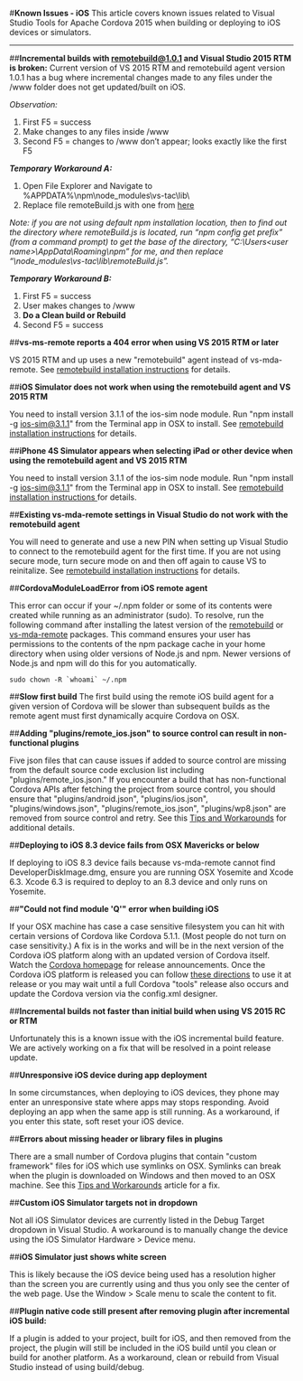 <properties pageTitle="Known Issues - iOS"
  description="This is an article on bower tutorial"
  services="" 
  documentationCenter=""
  authors="bursteg" />

#**Known Issues - iOS**
This article covers known issues related to Visual Studio Tools for Apache Cordova 2015 when building or deploying to iOS devices or simulators.

----------
##**Incremental builds with remotebuild@1.0.1 and Visual Studio 2015 RTM is broken:**
Current version of VS 2015 RTM and remotebuild agent version 1.0.1 has a bug where incremental changes made to any files under the /www folder does not get updated/built on iOS.

*Observation:*

1.	First F5 = success
2.	Make changes to any files inside /www
3.	Second F5 = changes to /www don’t appear; looks exactly like the first F5


***Temporary Workaround A:***

1. Open File Explorer and Navigate to %APPDATA%\npm\node_modules\vs-tac\lib\
2. Replace file remoteBuild.js with one from [here](https://raw.githubusercontent.com/Microsoft/cordova-docs/master/known-issues/ios-remote-incremental-build-fix/remoteBuild.js)

*Note: if you are not using default npm installation location, then to find out the directory where remoteBuild.js is located, run “npm config get prefix” (from a command prompt) to get the base of the directory, “C:\Users\<user name>\AppData\Roaming\npm” for me, and then replace “\node_modules\vs-tac\lib\remoteBuild.js”.*


***Temporary Workaround B:***

1. First F5 = success
2. User makes changes to /www
3. **Do a Clean build or Rebuild**
4. Second F5 = success


##**vs-ms-remote reports a 404 error when using VS 2015 RTM or later** 

VS 2015 RTM and up uses a new "remotebuild" agent instead of vs-mda-remote. See [remotebuild installation instructions](http://go.microsoft.com/fwlink/?LinkID=533745) for details.

##**iOS Simulator does not work when using the remotebuild agent and VS 2015 RTM**

You need to install version 3.1.1 of the ios-sim node module. Run "npm install -g ios-sim@3.1.1" from the Terminal app in OSX to install. See [remotebuild installation instructions](http://go.microsoft.com/fwlink/?LinkID=533745) for details.

##**iPhone 4S Simulator appears when selecting iPad or other device when using the remotebuild agent and VS 2015 RTM** 

You need to install version 3.1.1 of the ios-sim node module. Run "npm install -g ios-sim@3.1.1" from the Terminal app in OSX to install. See [remotebuild installation instructions ](http://go.microsoft.com/fwlink/?LinkID=533745) for details.

##**Existing vs-mda-remote settings in Visual Studio do not work with the remotebuild agent** 

You will need to generate and use a new PIN when setting up Visual Studio to connect to the remotebuild agent for the first time. If you are not using secure mode, turn secure mode on and then off again to cause VS to reinitalize. See [remotebuild installation instructions](http://go.microsoft.com/fwlink/?LinkID=533745) for details.

##**CordovaModuleLoadError from iOS remote agent** 

This error can occur if your ~/.npm folder or some of its contents were created while running as an administrator (sudo). To resolve, run the following command after installing the latest version of the [remotebuild](https://www.npmjs.com/package/remotebuild) or [vs-mda-remote](https://www.npmjs.com/package/vs-mda-remote) packages. This command ensures your user has permissions to the contents of the npm package cache in your home directory when using older versions of Node.js and npm. Newer versions of Node.js and npm will do this for you automatically.

    sudo chown -R `whoami` ~/.npm

##**Slow first build** 
The first build using the remote iOS build agent for a given version of Cordova will be slower than subsequent builds as the remote agent must first dynamically acquire Cordova on OSX.

##**Adding "plugins/remote_ios.json" to source control can result in non-functional plugins** 

Five json files that can cause issues if added to source control are missing from the default source code exclusion list including "plugins/remote_ios.json." If you encounter a build that has non-functional Cordova APIs after fetching the project from source control, you should ensure that "plugins/android.json", "plugins/ios.json", "plugins/windows.json", "plugins/remote_ios.json", "plugins/wp8.json" are removed from source control and retry. See this [Tips and Workarounds](../tips-and-workarounds/general/tips-and-workarounds-general-readme.md#missingexclude) for additional details.

##**Deploying to iOS 8.3 device fails from OSX Mavericks or below** 

If deploying to iOS 8.3 device fails because vs-mda-remote cannot find DeveloperDiskImage.dmg, ensure you are running OSX Yosemite and Xcode 6.3. Xcode 6.3 is required to deploy to an 8.3 device and only runs on Yosemite.

##**"Could not find module 'Q'" error when building iOS** 

If your OSX machine has case a case sensitive filesystem you can hit with certain versions of Cordova like Cordova 5.1.1. (Most people do not turn on case sensitivity.) A fix is in the works and will be in the next version of the Cordova iOS platform along with an updated version of Cordova itself. Watch the [Cordova homepage](http://cordova.apache.org) for release announcements. Once the Cordova iOS platform is released you can follow [these directions](../tips-and-workarounds/general/tips-and-workarounds-general-readme.md#cordova-platform-ver) to use it at release or you may wait until a full Cordova "tools" release also occurs and update the Cordova version via the config.xml designer.

##**Incremental builds not faster than initial build when using VS 2015 RC or RTM** 

Unfortunately this is a known issue with the iOS incremental build feature. We are actively working on a fix that will be resolved in a point release update.

##**Unresponsive iOS device during app deployment** 

In some circumstances, when deploying to iOS devices, they phone may enter an unresponsive state where apps may stops responding. Avoid deploying an app when the same app is still running.
As a workaround, if you enter this state, soft reset your iOS device.

##**Errors about missing header or library files in plugins** 

There are a small number of Cordova plugins that contain "custom framework" files for iOS which use symlinks on OSX. Symlinks can break when the plugin is downloaded on Windows and then moved to an OSX machine. See this [Tips and Workarounds](../tips-and-workarounds/ios/tips-and-workarounds-ios-readme.md#symlink) article for a fix.

##**Custom iOS Simulator targets not in dropdown** 

Not all iOS Simulator devices are currently listed in the Debug Target dropdown in Visual Studio. A workaround is to manually change the device using the iOS Simulator Hardware > Device menu.

##**iOS Simulator just shows white screen** 

This is likely because the iOS device being used has a resolution higher than the screen you are currently using and thus you only see the center of the web page. Use the Window > Scale menu to scale the content to fit.

##**Plugin native code still present after removing plugin after incremental iOS build:** 

If a plugin is added to your project, built for iOS, and then removed from the project, the plugin will still be included in the iOS build until you clean or build for another platform. As a workaround, clean or rebuild from Visual Studio instead of using build/debug.
